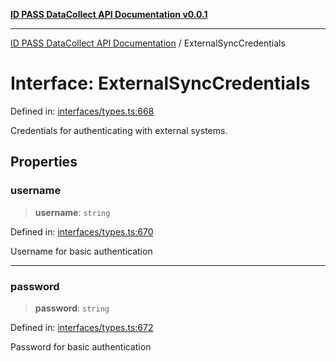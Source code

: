 [**ID PASS DataCollect API Documentation v0.0.1**](../README.md)

***

[ID PASS DataCollect API Documentation](../globals.md) / ExternalSyncCredentials

# Interface: ExternalSyncCredentials

Defined in: [interfaces/types.ts:668](https://github.com/idpass/idpass-data-collect/blob/main/packages/datacollect/src/interfaces/types.ts#L668)

Credentials for authenticating with external systems.

## Properties

### username

> **username**: `string`

Defined in: [interfaces/types.ts:670](https://github.com/idpass/idpass-data-collect/blob/main/packages/datacollect/src/interfaces/types.ts#L670)

Username for basic authentication

***

### password

> **password**: `string`

Defined in: [interfaces/types.ts:672](https://github.com/idpass/idpass-data-collect/blob/main/packages/datacollect/src/interfaces/types.ts#L672)

Password for basic authentication
